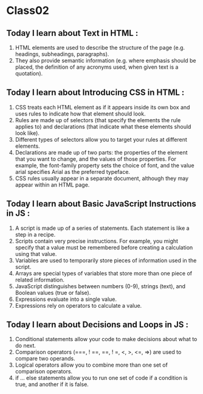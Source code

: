 # Class02

## Today I learn about Text in HTML :
1. HTML elements are used to describe the structure of
the page (e.g. headings, subheadings, paragraphs).
2. They also provide semantic information (e.g. where
emphasis should be placed, the definition of any
acronyms used, when given text is a quotation).

## Today I learn about Introducing CSS in HTML :
1. CSS treats each HTML element as if it appears inside
its own box and uses rules to indicate how that
element should look.
2. Rules are made up of selectors (that specify the
elements the rule applies to) and declarations (that
indicate what these elements should look like).
3. Different types of selectors allow you to target your
rules at different elements.
4. Declarations are made up of two parts: the properties
of the element that you want to change, and the values
of those properties. For example, the font-family
property sets the choice of font, and the value arial
specifies Arial as the preferred typeface.
5. CSS rules usually appear in a separate document,
although they may appear within an HTML page.

## Today I learn about Basic JavaScript Instructions in JS :
1. A script is made up of a series of statements. Each
statement is like a step in a recipe.
2. Scripts contain very precise instructions. For example,
you might specify that a value must be remembered
before creating a calculation using that value.
3. Variables are used to temporarily store pieces of
information used in the script.
4. Arrays are special types of variables that store more
than one piece of related information.
5. JavaScript distinguishes between numbers (0-9),
strings (text), and Boolean values (true or false).
6. Expressions evaluate into a single value.
7. Expressions rely on operators to calculate a value.

## Today I learn about Decisions and Loops in JS :
1. Conditional statements allow your code to make
decisions about what to do next.
2. Comparison operators (===, ! ==, ==, ! =, <, >, <=, =>)
are used to compare two operands.
3. Logical operators allow you to combine more than one
set of comparison operators.
4. if ... else statements allow you to run one set of code
if a condition is true, and another if it is false.